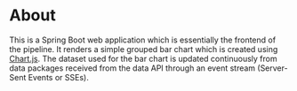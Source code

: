 # About

This is a Spring Boot web application which is essentially the frontend of the pipeline. It renders a simple
grouped bar chart which is created using [Chart.js](https://www.chartjs.org/). The dataset used for the bar chart is
updated continuously from data packages received from the data API through an event stream (Server-Sent Events or SSEs).
    